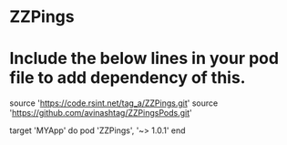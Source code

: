 # ZZPings
# Include the below lines in your pod file to add dependency of this.


source 'https://code.rsint.net/tag_a/ZZPings.git'
source 'https://github.com/avinashtag/ZZPingsPods.git'

target 'MYApp' do
pod 'ZZPings', '~> 1.0.1'
end
